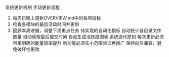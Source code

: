 系统更新机制
手动更新流程
1. 每周日晚上更新OVERVIEW.md中的各项指标
2. 检查各模块的最后活动时间并更新
3. 回顾本周进展，调整下周重点任务
待实现的自动化指标
自动统计各目录文件数量
自动获取最后提交时间
自动生成活跃度图表
系统迭代原则
每次更新必须带来明确的能量效率提升
新功能必须先小范围验证再推广
保持向后兼容，避免破坏性更改